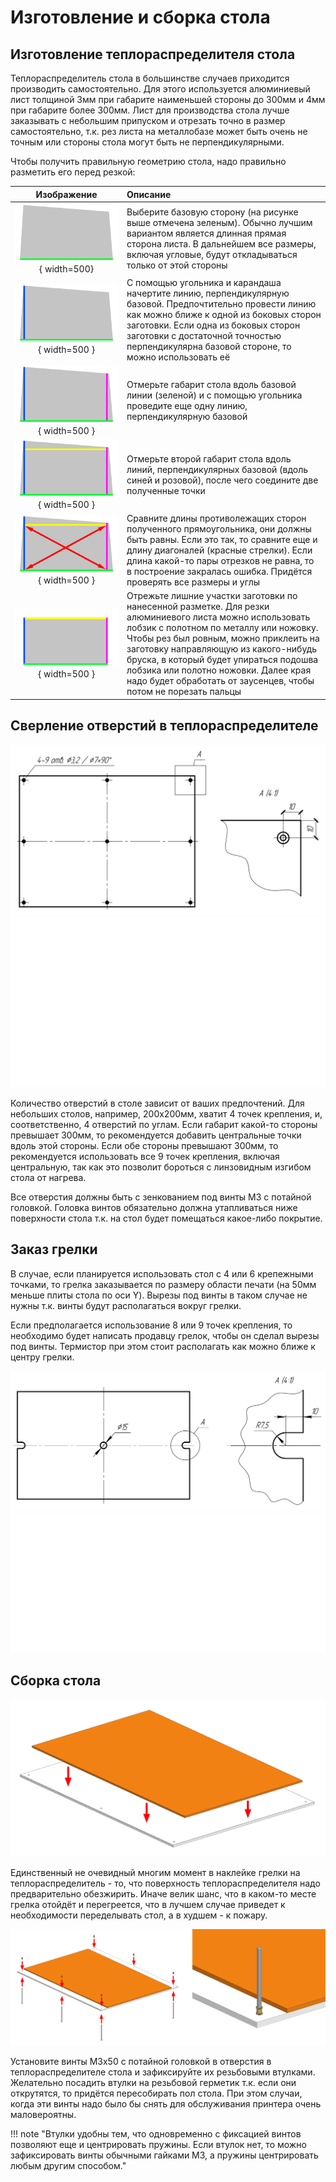 # Изготовление и сборка стола

## Изготовление теплораспределителя стола

Теплораспределитель стола в большинстве случаев приходится производить самостоятельно. Для этого используется алюминиевый лист толщиной 3мм при габарите наименьшей стороны до 300мм и 4мм при габарите более 300мм. Лист для производства стола лучше заказывать с небольшим припуском и отрезать точно в размер самостоятельно, т.к. рез листа на металлобазе может быть очень не точным или стороны стола могут быть не перпендикулярными.

Чтобы получить правильную геометрию стола, надо правильно разметить его перед резкой:

| Изображение | Описание |
|:-----------:|:-------- |
| ![step_1](./pics/step_10/how_to_draw_rectangle_s1.png){ width=500} | Выберите базовую сторону (на рисунке выше отмечена зеленым). Обычно лучшим вариантом является длинная прямая сторона листа. В дальнейшем все размеры, включая угловые, будут откладываться только от этой стороны |
| ![step_2](./pics/step_10/how_to_draw_rectangle_s2.png){ width=500 } | С помощью угольника и карандаша начертите линию, перпендикулярную базовой. Предпочтительно провести линию как можно ближе к одной из боковых сторон заготовки. Если одна из боковых сторон заготовки с достаточной точностью перпендикулярна базовой стороне, то можно использовать её |
| ![step_3](./pics/step_10/how_to_draw_rectangle_s3.png){ width=500 } | Отмерьте габарит стола вдоль базовой линии (зеленой) и с помощью угольника проведите еще одну линию, перпендикулярную базовой |
| ![step_4](./pics/step_10/how_to_draw_rectangle_s4.png){ width=500 } | Отмерьте второй габарит стола вдоль линий, перпендикулярных базовой (вдоль синей и розовой), после чего соедините две полученные точки |
| ![step_5](./pics/step_10/how_to_draw_rectangle_s5.png){ width=500 } | Сравните длины противолежащих сторон полученного прямоугольника, они должны быть равны. Если это так, то сравните еще и длину диагоналей (красные стрелки). Если длина какой-то пары отрезков не равна, то в построение закралась ошибка. Придётся проверять все размеры и углы |
| ![step_6](./pics/step_10/how_to_draw_rectangle_s6.png){ width=500 } | Отрежьте лишние участки заготовки по нанесенной разметке. Для резки алюминиевого листа можно использовать лобзик с полотном по металлу или ножовку. Чтобы рез был ровным, можно приклеить на заготовку направляющую из какого-нибудь бруска, в который будет упираться подошва лобзика или полотно ножовки. Далее края надо будет обработать от заусенцев, чтобы потом не порезать пальцы |

## Сверление отверстий в теплораспределителе

![](./pics/step_10/bed_drawing_black.png#only-light)
![](./pics/step_10/bed_drawing_white.png#only-dark)

Количество отверстий в столе зависит от ваших предпочтений. Для небольших столов, например, 200х200мм, хватит 4 точек крепления, и, соответственно, 4 отверстий по углам. Если габарит какой-то стороны превышает 300мм, то рекомендуется добавить центральные точки вдоль этой стороны. Если обе стороны превышают 300мм, то рекомендуется использовать все 9 точек крепления, включая центральную, так как это позволит бороться с линзовидным изгибом стола от нагрева.

Все отверстия должны быть с зенкованием под винты М3 с потайной головкой. Головка винтов обязательно должна утапливаться ниже поверхности стола т.к. на стол будет помещаться какое-либо покрытие.

## Заказ грелки

В случае, если планируется использовать стол с 4 или 6 крепежными точками, то грелка заказывается по размеру области печати (на 50мм меньше плиты стола по оси Y). Вырезы под винты в таком случае не нужны т.к. винты будут располагаться вокруг грелки.

Если предполагается использование 8 или 9 точек крепления, то необходимо будет написать продавцу грелок, чтобы он сделал вырезы под винты. Термистор при этом стоит располагать как можно ближе к центру грелки.

![](./pics/step_10/heater_pad_black.png#only-light)
![](./pics/step_10/heater_pad_white.png#only-dark)

## Cборка стола

![](pics/step_10/glue_heater_pad.png)

Единственный не очевидный многим момент в наклейке грелки на теплораспределитель - то, что поверхность теплораспределителя надо предварительно обезжирить. Иначе велик шанс, что в каком-то месте грелка отойдёт и перегреется, что в лучшем случае приведет к необходимости переделывать стол, а в худшем - к пожару.

![](pics/step_10/bed_screws_install.png)

Установите винты М3х50 с потайной головкой в отверстия в теплораспределителе стола и зафиксируйте их резьбовыми втулками. Желательно посадить втулки на резьбовой герметик т.к. если они открутятся, то придётся пересобирать пол стола. При этом случаи, когда эти винты надо было бы снять для обслуживания принтера очень маловероятны.

!!! note "Втулки удобны тем, что одновременно с фиксацией винтов позволяют еще и центрировать пружины. Если втулок нет, то можно зафиксировать винты обычными гайками М3, а пружины центрировать любым другим способом."
